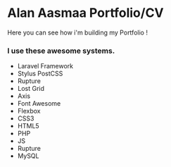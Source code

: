 # Alan Aasmaa Portfolio/CV

Here you can see how i'm building my Portfolio !


### I use these awesome systems. 
* Laravel Framework
* Stylus PostCSS
* Rupture
* Lost Grid
* Axis
* Font Awesome
* Flexbox
* CSS3
* HTML5
* PHP
* JS
* Rupture
* MySQL